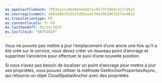 ```yaml
---
ms.openlocfilehash: 7903ea1ccd646644e667ec9173f2084c5217d5af
ms.sourcegitcommit: e88188bc015525d5bead239ed562067d3fae9822
ms.translationtype: MT
ms.contentlocale: fr-FR
ms.lasthandoff: 02/24/2019
ms.locfileid: "56751819"
---
```

Vous ne pouvez pas mettre à jour l’emplacement d’une ancre une fois qu’il a été créé sur le service, vous devez créer un nouveau point d’ancrage et supprimer l’ancienne pour effectuer le suivi d’une nouvelle position.

Si vous n’avez pas besoin de localiser un point d’ancrage pour mettre à jour ses propriétés, vous pouvez utiliser la méthode GetAnchorPropertiesAsync, qui retourne un objet CloudSpatialAnchor avec des propriétés.
